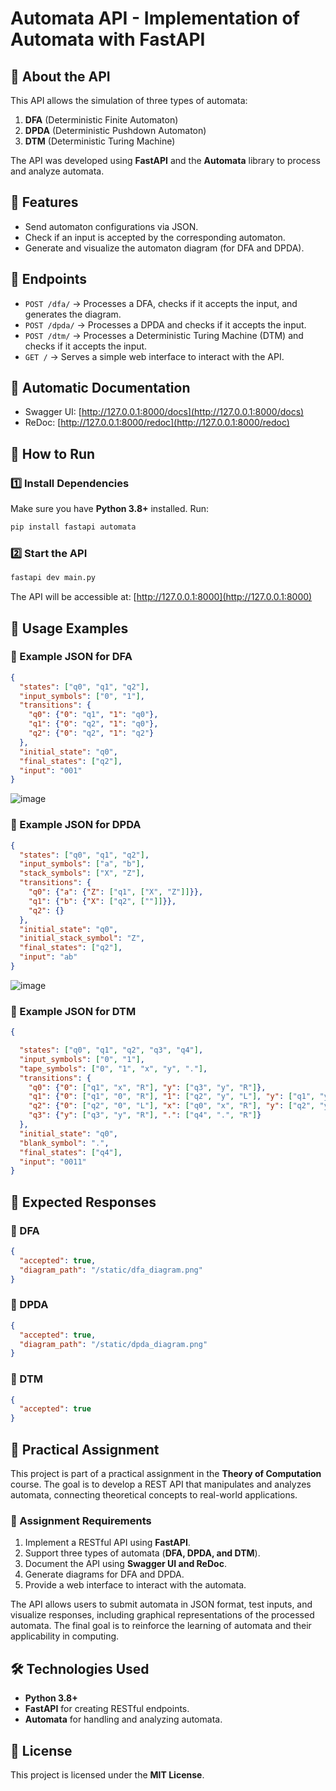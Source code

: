 # Automata API - Implementation of Automata with FastAPI

## 📌 About the API
This API allows the simulation of three types of automata:
1. **DFA** (Deterministic Finite Automaton)
2. **DPDA** (Deterministic Pushdown Automaton)
3. **DTM** (Deterministic Turing Machine)

The API was developed using **FastAPI** and the **Automata** library to process and analyze automata.

## 🔹 Features
- Send automaton configurations via JSON.
- Check if an input is accepted by the corresponding automaton.
- Generate and visualize the automaton diagram (for DFA and DPDA).

## 🔹 Endpoints
- `POST /dfa/` → Processes a DFA, checks if it accepts the input, and generates the diagram.
- `POST /dpda/` → Processes a DPDA and checks if it accepts the input.
- `POST /dtm/` → Processes a Deterministic Turing Machine (DTM) and checks if it accepts the input.
- `GET /` → Serves a simple web interface to interact with the API.

## 📜 Automatic Documentation
- Swagger UI: [http://127.0.0.1:8000/docs](http://127.0.0.1:8000/docs)
- ReDoc: [http://127.0.0.1:8000/redoc](http://127.0.0.1:8000/redoc)

## 🚀 How to Run
### 1️⃣ Install Dependencies
Make sure you have **Python 3.8+** installed. Run:
```sh
pip install fastapi automata
```

### 2️⃣ Start the API
```sh
fastapi dev main.py
```

The API will be accessible at: [http://127.0.0.1:8000](http://127.0.0.1:8000)

## 📌 Usage Examples
### 🔹 Example JSON for DFA
```json
{
  "states": ["q0", "q1", "q2"],
  "input_symbols": ["0", "1"],
  "transitions": {
    "q0": {"0": "q1", "1": "q0"},
    "q1": {"0": "q2", "1": "q0"},
    "q2": {"0": "q2", "1": "q2"}
  },
  "initial_state": "q0",
  "final_states": ["q2"],
  "input": "001"
}
```
![image](https://github.com/user-attachments/assets/00b10885-3912-49b1-892b-da66d849a469)



### 🔹 Example JSON for DPDA
```json
{
  "states": ["q0", "q1", "q2"],
  "input_symbols": ["a", "b"],
  "stack_symbols": ["X", "Z"],
  "transitions": {
    "q0": {"a": {"Z": ["q1", ["X", "Z"]]}},
    "q1": {"b": {"X": ["q2", [""]]}},
    "q2": {}
  },
  "initial_state": "q0",
  "initial_stack_symbol": "Z",
  "final_states": ["q2"],
  "input": "ab"
}
```
![image](https://github.com/user-attachments/assets/7877a24a-986b-4394-87d0-ddde469f6793)

### 🔹 Example JSON for DTM
```json
{

  "states": ["q0", "q1", "q2", "q3", "q4"],
  "input_symbols": ["0", "1"],
  "tape_symbols": ["0", "1", "x", "y", "."],
  "transitions": {
    "q0": {"0": ["q1", "x", "R"], "y": ["q3", "y", "R"]},
    "q1": {"0": ["q1", "0", "R"], "1": ["q2", "y", "L"], "y": ["q1", "y", "R"]},
    "q2": {"0": ["q2", "0", "L"], "x": ["q0", "x", "R"], "y": ["q2", "y", "L"]},
    "q3": {"y": ["q3", "y", "R"], ".": ["q4", ".", "R"]}
  },
  "initial_state": "q0",
  "blank_symbol": ".",
  "final_states": ["q4"],
  "input": "0011"
}
```


## 📌 Expected Responses
### 🔹 DFA
```json
{
  "accepted": true,
  "diagram_path": "/static/dfa_diagram.png"
}
```

### 🔹 DPDA
```json
{
  "accepted": true,
  "diagram_path": "/static/dpda_diagram.png"
}
```

### 🔹 DTM
```json
{
  "accepted": true
}
```

## 📌 Practical Assignment
This project is part of a practical assignment in the **Theory of Computation** course. The goal is to develop a REST API that manipulates and analyzes automata, connecting theoretical concepts to real-world applications.

### 📌 Assignment Requirements
1. Implement a RESTful API using **FastAPI**.
2. Support three types of automata (**DFA, DPDA, and DTM**).
3. Document the API using **Swagger UI and ReDoc**.
4. Generate diagrams for DFA and DPDA.
5. Provide a web interface to interact with the automata.

The API allows users to submit automata in JSON format, test inputs, and visualize responses, including graphical representations of the processed automata. The final goal is to reinforce the learning of automata and their applicability in computing.

## 🛠 Technologies Used
- **Python 3.8+**
- **FastAPI** for creating RESTful endpoints.
- **Automata** for handling and analyzing automata.

## 📄 License
This project is licensed under the **MIT License**.

